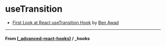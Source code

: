 # useTransition

- [First Look at React useTransition Hook](https://www.youtube.com/watch?v=8WnGNId62h8) by [Ben Awad](https://www.youtube.com/channel/UC-8QAzbLcRglXeN_MY9blyw)

---

#### **From** [[_advanced-react-hooks]] / \_hooks

[//begin]: # "Autogenerated link references for markdown compatibility"
[_advanced-react-hooks]: _advanced-react-hooks "Advanced Hooks"
[//end]: # "Autogenerated link references"

